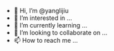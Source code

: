 - 👋 Hi, I’m @yanglijiu
- 👀 I’m interested in ...
- 🌱 I’m currently learning ...
- 💞️ I’m looking to collaborate on ...
- 📫 How to reach me ...

<!---
yanglijiu/yanglijiu is a ✨ special ✨ repository because its `README.md` (this file) appears on your GitHub profile.
You can click the Preview link to take a look at your changes.
--->
